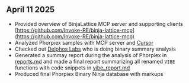 ## April 11 2025

* Provided overview of BinjaLattice MCP server and supporting clients [https://github.com/Invoke-RE/binja-lattice-mcp](https://github.com/Invoke-RE/binja-lattice-mcp)
* Analyzed Phorpiex samples with MCP server and [Cursor](https://www.cursor.com/)
* Checked out [Delphos Labs](https://delphoslabs.com/) who is doing binary summary analysis
* Generated a summay report during the analysis of Phorpiex in [reports.md](reports/results.md) and made a final report summarizing all renamed `VIBE` functions with code snippets in [vibe_report.md](reports/vibe_report.md)
* Produced final Phorpiex Binary Ninja database with markups
